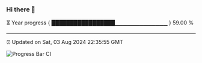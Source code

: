 ### Hi there 👋

⏳ Year progress { █████████████████▁▁▁▁▁▁▁▁▁▁▁▁▁ } 59.00 %

---

⏰ Updated on Sat, 03 Aug 2024 22:35:55 GMT

![Progress Bar CI](https://github.com/IshwaranRudhara/GIT-ACTION/workflows/Progress%20Bar%20CI/badge.svg)
